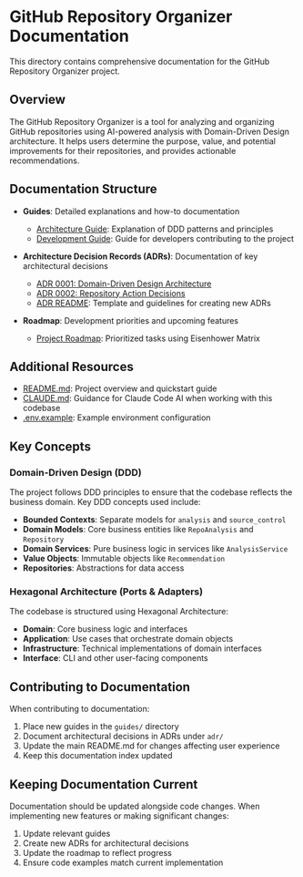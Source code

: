 # GitHub Repository Organizer Documentation

This directory contains comprehensive documentation for the GitHub Repository Organizer project.

## Overview

The GitHub Repository Organizer is a tool for analyzing and organizing GitHub repositories using AI-powered analysis with Domain-Driven Design architecture. It helps users determine the purpose, value, and potential improvements for their repositories, and provides actionable recommendations.

## Documentation Structure

- **Guides**: Detailed explanations and how-to documentation
  - [Architecture Guide](guides/ddd-architecture.md): Explanation of DDD patterns and principles
  - [Development Guide](guides/development.md): Guide for developers contributing to the project

- **Architecture Decision Records (ADRs)**: Documentation of key architectural decisions
  - [ADR 0001: Domain-Driven Design Architecture](adr/0001-ddd-architecture.md)
  - [ADR 0002: Repository Action Decisions](adr/0002-repository-action-decisions.md)
  - [ADR README](adr/README.md): Template and guidelines for creating new ADRs

- **Roadmap**: Development priorities and upcoming features
  - [Project Roadmap](roadmap.md): Prioritized tasks using Eisenhower Matrix

## Additional Resources

- [README.md](../README.md): Project overview and quickstart guide
- [CLAUDE.md](../CLAUDE.md): Guidance for Claude Code AI when working with this codebase
- [.env.example](../.env.example): Example environment configuration

## Key Concepts

### Domain-Driven Design (DDD)

The project follows DDD principles to ensure that the codebase reflects the business domain. Key DDD concepts used include:

- **Bounded Contexts**: Separate models for `analysis` and `source_control`
- **Domain Models**: Core business entities like `RepoAnalysis` and `Repository`
- **Domain Services**: Pure business logic in services like `AnalysisService`
- **Value Objects**: Immutable objects like `Recommendation`
- **Repositories**: Abstractions for data access

### Hexagonal Architecture (Ports & Adapters)

The codebase is structured using Hexagonal Architecture:

- **Domain**: Core business logic and interfaces
- **Application**: Use cases that orchestrate domain objects
- **Infrastructure**: Technical implementations of domain interfaces
- **Interface**: CLI and other user-facing components

## Contributing to Documentation

When contributing to documentation:

1. Place new guides in the `guides/` directory
2. Document architectural decisions in ADRs under `adr/`
3. Update the main README.md for changes affecting user experience
4. Keep this documentation index updated

## Keeping Documentation Current

Documentation should be updated alongside code changes. When implementing new features or making significant changes:

1. Update relevant guides
2. Create new ADRs for architectural decisions
3. Update the roadmap to reflect progress
4. Ensure code examples match current implementation